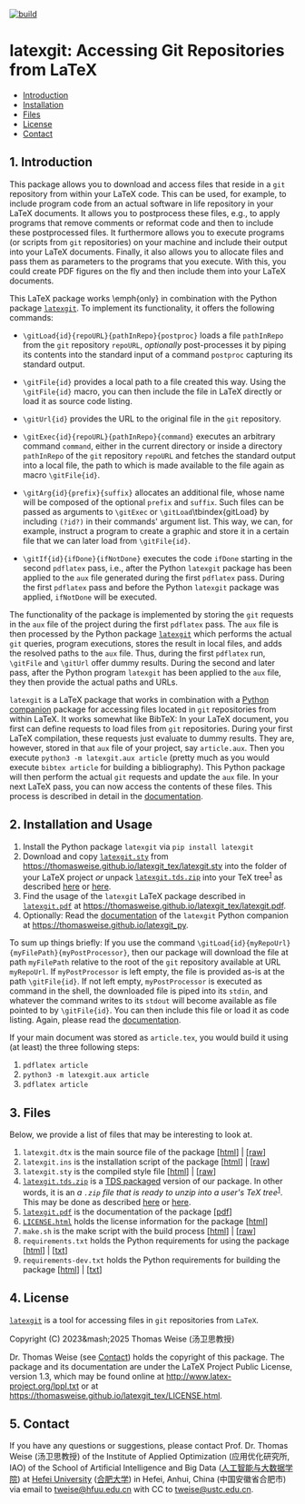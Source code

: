 [![build](https://github.com/thomasWeise/latexgit_tex/actions/workflows/build.yaml/badge.svg)](https://github.com/thomasWeise/latexgit_tex/actions/workflows/build.yaml)

# latexgit: Accessing Git Repositories from LaTeX

- [Introduction](#1-introduction)
- [Installation](#2-installation)
- [Files](#3-files)
- [License](#4-license)
- [Contact](#5-contact)


## 1. Introduction
This package allows you to download and access files that reside in a `git` repository from within your LaTeX code.
This can be used, for example, to include program code from an actual software in life repository in your LaTeX documents.
It allows you to postprocess these files, e.g., to apply programs that remove comments or reformat code and then to include these postprocessed files.
It furthermore allows you to execute programs (or scripts from `git` repositories) on your machine and include their output into your LaTeX
documents.
Finally, it also allows you to allocate files and pass them as parameters to the programs that you execute.
With this, you could create PDF figures on the fly and then include them into your LaTeX documents.

This LaTeX package works \emph{only} in combination with the Python package [`latexgit`](https://github.com/thomasWeise/latexgit_py).
To implement its functionality, it offers the following commands:

- `\gitLoad{id}{repoURL}{pathInRepo}{postproc}` loads a file `pathInRepo` from the `git` repository `repoURL`, *optionally* post-processes it by piping its contents into the standard input of a command `postproc` capturing its standard output.

- `\gitFile{id}` provides a local path to a file created this way.
   Using the `\gitFile{id}` macro, you can then include the file in LaTeX directly or load it as source code listing.

- `\gitUrl{id}` provides the URL to the original file in the `git` repository.

- `\gitExec{id}{repoURL}{pathInRepo}{command}` executes an arbitrary command `command`, either in the current directory or inside a directory `pathInRepo` of the `git` repository `repoURL` and fetches the standard output into a local file, the path to which is made available to the file again as macro `\gitFile{id}`.

- `\gitArg{id}{prefix}{suffix}` allocates an additional file, whose name will be composed of the optional `prefix` and `suffix`. 
  Such files can be passed as arguments to `\gitExec` or `\gitLoad`\tbindex{gitLoad} by including `(?id?)` in their commands' argument list. 
  This way, we can, for example, instruct a program to create a graphic and store it in a certain file that we can later load from `\gitFile{id}`.

- `\gitIf{id}{ifDone}{ifNotDone}` executes the code `ifDone` starting  in the second `pdflatex` pass, i.e., after the Python `latexgit` package has been applied to the `aux` file generated during the first `pdflatex` pass.
  During the first `pdflatex` pass and before the Python `latexgit` package was applied, `ifNotDone` will be executed.

The functionality of the package is implemented by storing the `git` requests in the `aux` file of the project during the first `pdflatex` pass.
The `aux` file is then processed by the Python package [`latexgit`](https://github.com/thomasWeise/latexgit_py) which performs the actual `git` queries, program executions, stores the result in local files, and adds the resolved paths to the `aux` file.
Thus, during the first `pdflatex` run, `\gitFile` and `\gitUrl` offer dummy results.
During the second and later pass, after the Python program `latexgit` has been applied to the `aux` file, they then provide the actual paths and URLs.

`latexgit` is a LaTeX package that works in combination with a [Python companion](https://thomasweise.github.io/latexgit_py) package for accessing files located in `git` repositories from within LaTeX.
It works somewhat like BibTeX:
In your LaTeX document, you first can define requests to load files from `git` repositories.
During your first LaTeX compilation, these requests just evaluate to dummy results.
They are, however, stored in that `aux` file of your project, say `article.aux`.
Then you execute `python3 -m latexgit.aux article` (pretty much as you would execute `bibtex article` for building a bibliography).
This Python package will then perform the actual `git` requests and update the `aux` file.
In your next LaTeX pass, you can now access the contents of these files.
This process is described in detail in the [documentation](https://thomasweise.github.io/latexgit_tex/latexgit.pdf). 

## 2. Installation and Usage
1. Install the Python package `latexgit` via `pip install latexgit`
2. Download and copy [`latexgit.sty`](https://thomasweise.github.io/latexgit_tex/latexgit.sty) from <https://thomasweise.github.io/latexgit_tex/latexgit.sty> into the folder of your LaTeX project *or* unpack [`latexgit.tds.zip`](https://thomasweise.github.io/latexgit_tex/latexgit.tds.zip) into your TeX tree<sup>[1](https://ctan.org/TDS-guidelines)</sup> as described [here](https://texfaq.org/FAQ-inst-tds-zip) or [here](https://tex.stackexchange.com/questions/30307). 
3. Find the usage of the `latexgit` LaTeX package described in [`latexgit.pdf`](https://thomasweise.github.io/latexgit_tex/latexgit.pdf) at <https://thomasweise.github.io/latexgit_tex/latexgit.pdf>. 
4. Optionally: Read the [documentation](https://thomasweise.github.io/latexgit_py) of the `latexgit` Python companion at <https://thomasweise.github.io/latexgit_py>.

To sum up things briefly:
If you use the command `\gitLoad{id}{myRepoUrl}{myFilePath}{myPostProcessor}`, then our package will download the file at path `myFilePath` relative to the root of the `git` repository available at URL `myRepoUrl`.
If `myPostProcessor` is left empty, the file is provided as-is at the path `\gitFile{id}`.
If not left empty, `myPostProcessor` is executed as command in the shell, the downloaded file is piped into its `stdin`, and whatever the command writes to its `stdout` will become available as file pointed to by `\gitFile{id}`.
You can then include this file or load it as code listing.
Again, please read the [documentation](https://thomasweise.github.io/latexgit_tex/latexgit.pdf).

If your main document was stored as `article.tex`, you would build it using (at least) the three following steps:

1. `pdflatex article`
2. `python3 -m latexgit.aux article`
3. `pdflatex article`

## 3. Files
Below, we provide a list of files that may be interesting to look at.

1. `latexgit.dtx` is the main source file of the package [[html](https://thomasweise.github.io/latexgit_tex/latexgit_dtx.html)] | [[raw](https://thomasweise.github.io/latexgit_tex/latexgit.dtx)]
2. `latexgit.ins` is the installation script of the package [[html](https://thomasweise.github.io/latexgit_tex/latexgit_ins.html)] | [[raw](https://thomasweise.github.io/latexgit_tex/latexgit.ins)]
3. `latexgit.sty` is the compiled style file [[html](https://thomasweise.github.io/latexgit_tex/latexgit_sty.html)] | [[raw](https://thomasweise.github.io/latexgit_tex/latexgit.sty)]
4. [`latexgit.tds.zip`](https://thomasweise.github.io/latexgit_tex/latexgit.tds.zip) is a [TDS packaged](https://ctan.org/TDS-guidelines) version of our package.
   In other words, it is an <em>a `.zip` file that is ready to unzip into a user's TeX tree</em><sup>[1](https://ctan.org/TDS-guidelines)</sup>.
   This may be done as described [here](https://texfaq.org/FAQ-inst-tds-zip) or [here](https://tex.stackexchange.com/questions/30307).
5. [`latexgit.pdf`](https://thomasweise.github.io/latexgit_tex/latexgit.pdf) is the documentation of the package [[pdf](https://thomasweise.github.io/latexgit_tex/latexgit.pdf)]
6. [`LICENSE.html`](https://thomasweise.github.io/latexgit_tex/LICENSE.html) holds the license information for the package [[html](https://thomasweise.github.io/latexgit_tex/LICENSE.html)]
7. `make.sh` is the make script with the build process [[html](https://thomasweise.github.io/latexgit_tex/make.html)] | [[raw](https://thomasweise.github.io/latexgit_tex/make.sh)]
8. `requirements.txt` holds the Python requirements for using the package [[html](https://thomasweise.github.io/latexgit_tex/requirements.html)] | [[txt](https://thomasweise.github.io/latexgit_tex/requirements.txt)]
9. `requirements-dev.txt` holds the Python requirements for building the package [[html](https://thomasweise.github.io/latexgit_tex/requirements-dev.html)] | [[txt](https://thomasweise.github.io/latexgit_tex/requirements-dev.txt)]

## 4. License
[`latexgit`](https://thomasweise.github.io/latexgit_py) is a tool for accessing files in `git` repositories from `LaTeX`.

Copyright (C) 2023&mash;2025 Thomas Weise (汤卫思教授)

Dr. Thomas Weise (see [Contact](#4-contact)) holds the copyright of this package.
The package and its documentation are under the LaTeX Project Public License, version 1.3, which may be found online at <http://www.latex-project.org/lppl.txt> or at <https://thomasweise.github.io/latexgit_tex/LICENSE.html>.

## 5. Contact
If you have any questions or suggestions, please contact
Prof. Dr. Thomas Weise (汤卫思教授) of the 
Institute of Applied Optimization (应用优化研究所, IAO) of the
School of Artificial Intelligence and Big Data ([人工智能与大数据学院](http://www.hfuu.edu.cn/aibd/)) at
[Hefei University](http://www.hfuu.edu.cn/english/) ([合肥大学](http://www.hfuu.edu.cn/)) in
Hefei, Anhui, China (中国安徽省合肥市) via
email to [tweise@hfuu.edu.cn](mailto:tweise@hfuu.edu.cn) with CC to [tweise@ustc.edu.cn](mailto:tweise@ustc.edu.cn).
